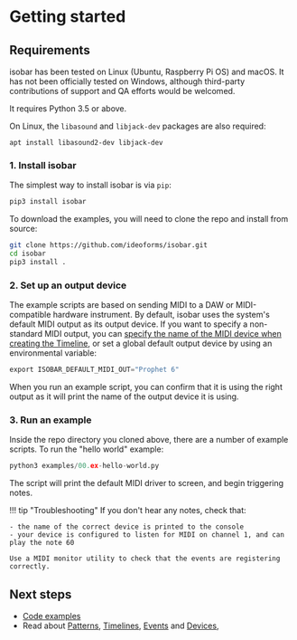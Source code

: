 # Getting started

## Requirements

isobar has been tested on Linux (Ubuntu, Raspberry Pi OS) and macOS. It has not been officially tested on Windows, although third-party contributions of support and QA efforts would be welcomed.

It requires Python 3.5 or above. 

On Linux, the `libasound` and `libjack-dev` packages are also required:

```
apt install libasound2-dev libjack-dev
```

### 1. Install isobar

The simplest way to install isobar is via `pip`:

```sh
pip3 install isobar
```

To download the examples, you will need to clone the repo and install from source:

```sh
git clone https://github.com/ideoforms/isobar.git
cd isobar
pip3 install .
```

### 2. Set up an output device

The example scripts are based on sending MIDI to a DAW or MIDI-compatible hardware instrument.
By default, isobar uses the system's default MIDI output as its output device.
If you want to specify a non-standard MIDI output, you can [specify the name of the MIDI device when creating the Timeline](devices/midi.md), or set a global default output device by using an environmental variable:

```python
export ISOBAR_DEFAULT_MIDI_OUT="Prophet 6"
```

When you run an example script, you can confirm that it is using the right output as it will print the name of the output device it is using.

### 3. Run an example

Inside the repo directory you cloned above, there are a number of example scripts.
To run the "hello world" example:

```python
python3 examples/00.ex-hello-world.py
``` 

The script will print the default MIDI driver to screen, and begin triggering notes.

!!! tip "Troubleshooting"
    If you don't hear any notes, check that:
    
    - the name of the correct device is printed to the console
    - your device is configured to listen for MIDI on channel 1, and can play the note 60
    
    Use a MIDI monitor utility to check that the events are registering correctly.

## Next steps

- [Code examples](https://github.com/ideoforms/isobar/tree/master/examples)
- Read about [Patterns](patterns/index.md), [Timelines](timelines/index.md), [Events](events/index.md) and [Devices](devices/index.md),
